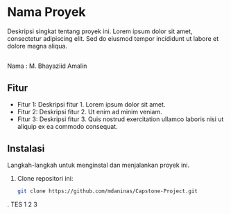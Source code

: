 # Nama Proyek

Deskripsi singkat tentang proyek ini. Lorem ipsum dolor sit amet, consectetur adipiscing elit. Sed do eiusmod tempor incididunt ut labore et dolore magna aliqua.

##
Nama : M. Bhayaziid Amalin
## Fitur

- Fitur 1: Deskripsi fitur 1. Lorem ipsum dolor sit amet.
- Fitur 2: Deskripsi fitur 2. Ut enim ad minim veniam.
- Fitur 3: Deskripsi fitur 3. Quis nostrud exercitation ullamco laboris nisi ut aliquip ex ea commodo consequat.

## Instalasi

Langkah-langkah untuk menginstal dan menjalankan proyek ini.

1. Clone repositori ini:
   ```bash
   git clone https://github.com/mdaninas/Capstone-Project.git
. TES 1 2 3